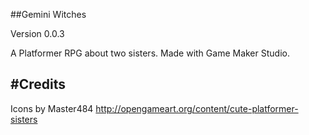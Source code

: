 ##Gemini Witches

Version 0.0.3

A Platformer RPG about two sisters.
Made with Game Maker Studio.


#Credits
------
Icons by Master484 
http://opengameart.org/content/cute-platformer-sisters